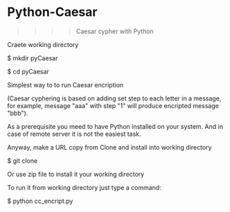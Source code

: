 # Python-Caesar

>>>>   Caesar cypher with Python

Craete working directory

$ mkdir pyCaesar

$ cd pyCaesar


Simplest way to to run Caesar encription 

(Caesar cyphering is based on adding set step to each letter in a message, 
for example, message "aaa" with step "1" will produce encripted message "bbb").

As a prerequisite you meed to have Python installed on your system. 
And in case of remote server it is not the easiest task.

Anyway, make a URL copy from Clone and install into working directory

$ git clone 

Or use zip file to install it your working directory

To run it from working directory just type a command:

$ python cc_encript.py
